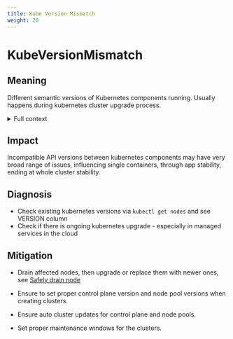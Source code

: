 ```yaml
---
title: Kube Version Mismatch
weight: 20
---
```


# KubeVersionMismatch

## Meaning

Different semantic versions of Kubernetes components running.
Usually happens during kubernetes cluster upgrade process.

<details>
<summary>Full context</summary>

Kubernetes control plane nodes or worker nodes use different versions.
This usually happens when kubernetes cluster is upgraded between minor and
major version.

</details>

## Impact

Incompatible API versions between kubernetes components may have very
broad range of issues, influencing single containers, through app stability,
ending at whole cluster stability.

## Diagnosis

- Check existing kubernetes versions via `kubectl get nodes` and see
  VERSION column
- Check if there is ongoing kubernetes upgrade - especially in managed services
  in the cloud

## Mitigation

- Drain affected nodes, then upgrade or replace them with newer ones,
  see [Safely drain node](https://kubernetes.io/docs/tasks/administer-cluster/safely-drain-node/)

- Ensure to set proper control plane version and node pool versions when creating clusters.
- Ensure auto cluster updates for control plane and node pools.
- Set proper maintenance windows for the clusters.
